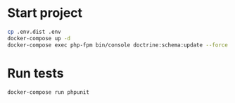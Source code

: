 # Start project
```bash
cp .env.dist .env
docker-compose up -d
docker-compose exec php-fpm bin/console doctrine:schema:update --force
```

# Run tests
```bash
docker-compose run phpunit
```